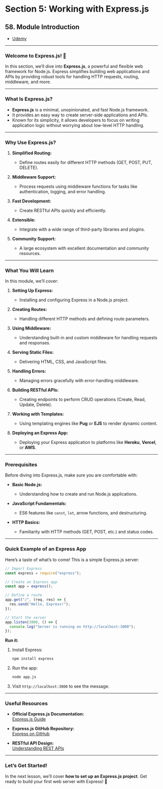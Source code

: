 # Section 5: Working with Express.js

## **58. Module Introduction**

- [Udemy](https://www.udemy.com/course/nodejs-the-complete-guide/learn/lecture/11566244#overview)

---

### **Welcome to Express.js! 🚀**

In this section, we’ll dive into **Express.js**, a powerful and flexible web framework for Node.js. Express simplifies building web applications and APIs by providing robust tools for handling HTTP requests, routing, middleware, and more.

---

### **What Is Express.js?**

- **Express.js** is a minimal, unopinionated, and fast Node.js framework.
- It provides an easy way to create server-side applications and APIs.
- Known for its simplicity, it allows developers to focus on writing application logic without worrying about low-level HTTP handling.

---

### **Why Use Express.js?**

1. **Simplified Routing:**

   - Define routes easily for different HTTP methods (GET, POST, PUT, DELETE).

2. **Middleware Support:**

   - Process requests using middleware functions for tasks like authentication, logging, and error handling.

3. **Fast Development:**

   - Create RESTful APIs quickly and efficiently.

4. **Extensible:**

   - Integrate with a wide range of third-party libraries and plugins.

5. **Community Support:**
   - A large ecosystem with excellent documentation and community resources.

---

### **What You Will Learn**

In this module, we’ll cover:

1. **Setting Up Express:**

   - Installing and configuring Express in a Node.js project.

2. **Creating Routes:**

   - Handling different HTTP methods and defining route parameters.

3. **Using Middleware:**

   - Understanding built-in and custom middleware for handling requests and responses.

4. **Serving Static Files:**

   - Delivering HTML, CSS, and JavaScript files.

5. **Handling Errors:**

   - Managing errors gracefully with error-handling middleware.

6. **Building RESTful APIs:**

   - Creating endpoints to perform CRUD operations (Create, Read, Update, Delete).

7. **Working with Templates:**

   - Using templating engines like **Pug** or **EJS** to render dynamic content.

8. **Deploying an Express App:**
   - Deploying your Express application to platforms like **Heroku**, **Vercel**, or **AWS**.

---

### **Prerequisites**

Before diving into Express.js, make sure you are comfortable with:

- **Basic Node.js:**
  - Understanding how to create and run Node.js applications.
- **JavaScript Fundamentals:**

  - ES6 features like `const`, `let`, arrow functions, and destructuring.

- **HTTP Basics:**
  - Familiarity with HTTP methods (GET, POST, etc.) and status codes.

---

### **Quick Example of an Express App**

Here’s a taste of what’s to come! This is a simple Express.js server:

```javascript
// Import Express
const express = require("express");

// Create an Express app
const app = express();

// Define a route
app.get("/", (req, res) => {
  res.send("Hello, Express!");
});

// Start the server
app.listen(3000, () => {
  console.log("Server is running on http://localhost:3000");
});
```

**Run it:**

1. Install Express:

   ```bash
   npm install express
   ```

2. Run the app:

   ```bash
   node app.js
   ```

3. Visit `http://localhost:3000` to see the message.

---

### **Useful Resources**

- **Official Express.js Documentation:**  
  [Express.js Guide](https://expressjs.com/)

- **Express.js GitHub Repository:**  
  [Express on GitHub](https://github.com/expressjs/express)

- **RESTful API Design:**  
  [Understanding REST APIs](https://restfulapi.net/)

---

### **Let’s Get Started!**

In the next lesson, we’ll cover **how to set up an Express.js project**. Get ready to build your first web server with Express! 🚀
